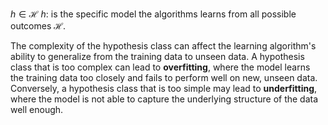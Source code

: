$h \in \mathcal{H}$
$h:$ is the specific model the algorithms learns from all possible outcomes $\mathcal{H}$.

The complexity of the hypothesis class can affect the learning algorithm's ability to generalize from the training data to unseen data. A hypothesis class that is too complex can lead to **overfitting**, where the model learns the training data too closely and fails to perform well on new, unseen data. Conversely, a hypothesis class that is too simple may lead to **underfitting**, where the model is not able to capture the underlying structure of the data well enough. 